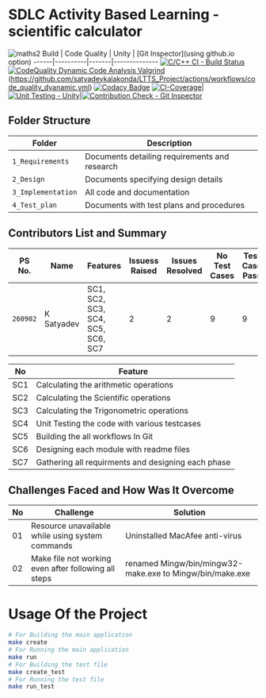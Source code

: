 # SDLC Activity Based Learning - scientific calculator
![maths2](https://user-images.githubusercontent.com/36398260/114144855-67df4780-9933-11eb-9ffe-48cf0093065c.jpg)
Build | Code Quality | Unity | [Git Inspector](using github.io option)
------|----------|-------|--------------
[![C/C++ CI - Build Status](https://github.com/sxk9676/Agile-Multi-File-C-Language-Scientific-Computation/actions/workflows/c-cpp.yml/badge.svg)](https://github.com/sxk9676/Agile-Multi-File-C-Language-Scientific-Computation/actions/workflows/c-cpp.yml)[![CodeQuality Dynamic Code Analysis Valgrind](https://github.com/sxk9676/Agile-Multi-File-C-Language-Scientific-Computation/actions/workflows/code_quality_dyanamic.yml/badge.svg)](https://github.com/sxk9676/Agile-Multi-File-C-Language-Scientific-Computation/actions/workflows/code_quality_dyanamic.yml)
(https://github.com/satyadevkalakonda/LTTS_Project/actions/workflows/code_quality_dyanamic.yml) [![Codacy Badge](https://app.codacy.com/project/badge/Grade/4069fc469af6413ebc2549a891fbf469)](https://www.codacy.com/gh/satyadevkalakonda/LTTS_Project/dashboard?utm_source=github.com&amp;utm_medium=referral&amp;utm_content=satyadevkalakonda/LTTS_Project&amp;utm_campaign=Badge_Grade) [![CI-Coverage](https://github.com/satyadevkalakonda/LTTS_Project/actions/workflows/gcov.yml/badge.svg)](https://github.com/satyadevkalakonda/LTTS_Project/actions/workflows/gcov.yml)| [![Unit Testing - Unity](https://github.com/satyadevkalakonda/LTTS_Project/actions/workflows/unity.yml/badge.svg)](https://github.com/satyadevkalakonda/LTTS_Project/actions/workflows/unity.yml)|[![Contribution Check - Git Inspector](https://github.com/satyadevkalakonda/LTTS_Project/actions/workflows/gitinspector.yml/badge.svg)](https://github.com/satyadevkalakonda/LTTS_Project/actions/workflows/gitinspector.yml)
## Folder Structure
Folder             | Description
-------------------| -----------------------------------------
`1_Requirements`   | Documents detailing requirements and research
`2_Design`         | Documents specifying design details
`3_Implementation` | All code and documentation
`4_Test_plan`      | Documents with test plans and procedures
## Contributors List and Summary
PS No. |  Name   |    Features    | Issuess Raised |Issues Resolved|No Test Cases|Test Case Pass
---------|-------------|----------------|----------------|---------------|-------------|--------------
`260902` | K Satyadev  | SC1, SC2, SC3, SC4, SC5, SC6, SC7| 2   | 2   | 9  | 9     

| No |Feature  |
|--|--|
| SC1 |Calculating the arithmetic operations  |
| SC2 |Calculating the Scientific operations |
| SC3 |Calculating the Trigonometric operations |
| SC4 |Unit Testing the code with various testcases |
| SC5 |Building the all workflows In Git |
| SC6 |Designing each module with readme files |
| SC7 |Gathering all requirments and designing each phase |
## Challenges Faced and How Was It Overcome
| No |Challenge  | Solution
|--|--|--|
| 01 |Resource unavailable while using system commands  | Uninstalled MacAfee anti-virus  |
| 02 | Make file not working even after following all steps  |renamed Mingw/bin/mingw32-make.exe to Mingw/bin/make.exe  |
# Usage Of the Project
```sh
# For Building the main application
make create
# For Running the main application
make run
# For Building the test file
make create_test
# For Running the test file
make run_test
```
